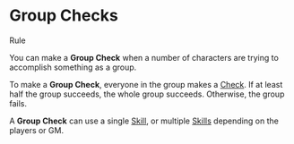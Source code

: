 # Group Checks

Rule

You can make a **Group Check** when a number of characters are trying to accomplish something as a group.

To make a **Group Check**, everyone in the group makes a [Check](../../pages/rules/rolling/checks.md). If at least half the group succeeds, the whole group succeeds.
Otherwise, the group fails.

A **Group Check** can use a single [Skill](../../pages/characters/skills.md), or multiple [Skills](../../pages/characters/skills.md) depending on the players or GM.
